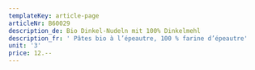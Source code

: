 ```yaml
---
templateKey: article-page
articleNr: B60029
description_de: Bio Dinkel-Nudeln mit 100% Dinkelmehl
description_fr: ' Pâtes bio à l’épeautre, 100 % farine d’épeautre'
unit: '3'
price: 12.--
---
```


